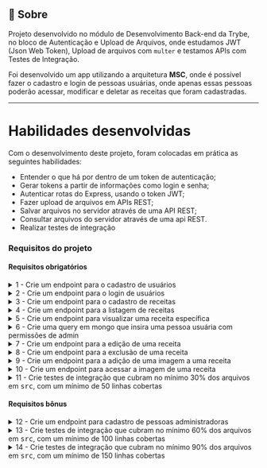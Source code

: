 ## 📗 Sobre

Projeto desenvolvido no módulo de Desenvolvimento Back-end da Trybe, no bloco de Autenticação e Upload de Arquivos, onde estudamos JWT (Json Web Token), Upload de arquivos com `multer` e testamos APIs com Testes de Integração.

Foi desenvolvido um app utilizando a arquitetura **MSC**, onde é possível fazer o cadastro e login de pessoas usuárias, onde apenas essas pessoas poderão acessar, modificar e deletar as receitas que foram cadastradas.

---

# Habilidades desenvolvidas

Com o desenvolvimento deste projeto, foram colocadas em prática as seguintes habilidades:

- Entender o que há por dentro de um token de autenticação;
- Gerar tokens a partir de informações como login e senha;
- Autenticar rotas do Express, usando o token JWT;
- Fazer upload de arquivos em APIs REST;
- Salvar arquivos no servidor através de uma API REST;
- Consultar arquivos do servidor através de uma api REST.
- Realizar testes de integração

### Requisitos do projeto
#### Requisitos obrigatórios
<details>
  <summary>
    1 - Crie um endpoint para o cadastro de usuários
  </summary>
  <ul>
    <li>
      A rota deve ser (<kbd>/users</kbd>).
    </li>
    <li>
      No banco um usuário precisa ter os campos Email, Senha, Nome e Role.
    </li>
    <li>
      Para criar um usuário através da API, todos os campos são obrigatórios, com exceção do Role.
    </li>
    <li>
      O campo Email deve ser único.
    </li>
    <li>
      Usuários criados através desse endpoint devem ter seu campo Role com o atributo _user_, ou seja, devem ser usuários comuns, e não admins.
    </li>
    <li>
      O body da requisição deve conter o seguinte formato:
      <pre>
        {
          "name": "string",
          "email": "string",
          "password": "string"
        }
      </pre>
    </li>
    <li>
      Não use <kbd>bcrypt</kbd> ou outra biblioteca para encriptar a senha, para que o avaliador funcione corretamente.
    </li>
  </ul>
</details>
<details>
  <summary>
    2 - Crie um endpoint para o login de usuários
  </summary>
  <ul>
    <li>
      A rota deve ser (<kbd>/login</kbd>).
    </li>
    <li>
      A rota deve receber os campos Email e Senha e esses campos devem ser validados no banco de dados.
    </li>
    <li>
      Na configuração do <kbd>JWT</kbd> **não use variáveis de ambientes** para não ter conflito com o avaliador.
    </li>
    <li>
      Um token <kbd>JWT</kbd> deve ser gerado e retornado caso haja sucesso no login. No seu payload deve estar presente o id, email e role do usuário.
    </li>
    <li>
      O body da requisição deve conter o seguinte formato:
      <pre>
        {
          "email": "string",
          "password": "string"
        }
      </pre>
    </li>
  </ul>
</details>
<details>
  <summary>
    3 - Crie um endpoint para o cadastro de receitas
  </summary>
  <ul>
    <li>
      A rota deve ser (<kbd>/recipes</kbd>).
    </li>
    <li>
      A receita só pode ser criada caso o usuário esteja logado e o token <kbd>JWT</kbd> validado.
    </li>
    <li>
      No banco, a receita deve ter os campos Nome, Ingredientes, Modo de preparo, URL da imagem e Id do Autor.
    </li>
    <li>
      Nome, ingredientes e modo de preparo devem ser recebidos no corpo da requisição, com o seguinte formato:
      <pre>
        {
          "name": "string",
          "ingredients": "string",
          "preparation": "string"
        }
      </pre>
    </li>
    <li>
      O campo dos ingredientes pode ser um campo de texto aberto.
    </li>
    <li>
      O campo ID do autor, deve ser preenchido automaticamente com o ID do usuário logado, que deve ser extraído do token JWT.
    </li>
    <li>
      A URL da imagem será preenchida através de outro endpoint
    </li>
  </ul>
</details>
<details>
  <summary>
    4 - Crie um endpoint para a listagem de receitas
  </summary>
  <ul>
    <li>
      A rota deve ser (<kbd>/recipes</kbd>).
    </li>
    <li>
      A rota pode ser acessada por usuários logados ou não
    </li>
  </ul>
</details>
<details>
  <summary>
    5 - Crie um endpoint para visualizar uma receita específica
  </summary>
  <ul>
    <li>
      A rota deve ser (<kbd>/recipes/:id</kbd>).
    </li>
    <li>
      A rota pode ser acessada por usuários logados ou não
    </li>
  </ul>
</details>
<details>
  <summary>
    6 - Crie uma query em mongo que insira uma pessoa usuária com permissões de admin
  </summary>
  <ul>
    <li>
      Crie um arquivo <kbd>seed.js</kbd> na raiz do projeto com uma query do Mongo DB capaz de inserir um usuário na coleção _users_ com os seguintes valores:
      <pre>
        <kbd>{ name: 'admin', email: 'root@email.com', password: 'admin', role: 'admin' }</kbd>
      </pre>
      <strong>Obs.:</strong> Esse usuário tem o poder de criar, deletar, atualizar ou remover qualquer receita, independente de quem a cadastrou. Isso será solicitado ao longo dos próximos requisitos.
    </li>
  </ul>
</details>
<details>
  <summary>
    7 - Crie um endpoint para a edição de uma receita
  </summary>
  <ul>
    <li>
      A rota deve ser (<kbd>/recipes/:id</kbd>).
    </li>
    <li>
      A receita só pode ser atualizada caso o usuário esteja logado e o token <kbd>JWT</kbd> validado.
    </li>
    <li>
      A receita só pode ser atualizada caso pertença ao usuário logado, ou caso esse usuário seja um admin.
    </li>
    <li>
      O corpo da requisição deve receber o seguinte formato:
      <pre>
        {
          "name": "string",
          "ingredients": "string",
          "preparation": "string"
        }
      </pre>
    </li>
  </ul>
</details>
<details>
  <summary>
    8 - Crie um endpoint para a exclusão de uma receita
  </summary>
  <ul>
    <li>
      A rota deve ser (<kbd>/recipes/:id</kbd>).
    </li>
    <li>
      A receita só pode ser excluída caso o usuário esteja logado e o token <kbd>JWT</kbd> validado.
    </li>
    <li>
      A receita só pode ser excluída caso pertença ao usuário logado, ou caso o usuário logado seja um admin.
    </li>
  </ul>
</details>
<details>
  <summary>
    9 - Crie um endpoint para a adição de uma imagem a uma receita
  </summary>
  <ul>
    <li>
      A rota deve ser (<kbd>/recipes/:id/image/</kbd>).
    </li>
    <li>
      A imagem deve ser lida do campo <kbd>image</kbd>.
    </li>
    <li>
      O endpoint deve aceitar requisições no formato <kbd>multipart/form-data</kbd>.
    </li>
    <li>
      A receita só pode ser atualizada caso o usuário esteja logado e o token <kbd>JWT</kbd> validado.
    </li>
    <li>
      A receita só pode ser atualizada caso pertença ao usuário logado ou caso o usuário logado seja admin.
    </li>
    <li>
      O upload da imagem deverá ser feito utilizando o <kbd>Multer</kbd>.
    </li>
    <li>
      O nome do arquivo deve ser o ID da receita, e sua extensão <kbd>.jpeg</kbd>.
    </li>
    <li>
      A URL completa para acessar a imagem através da API deve ser gravada no banco de dados, junto com os dados da receita.
    </li>
  </ul>
</details>
<details>
  <summary>
    10 - Crie um endpoint para acessar a imagem de uma receita
  </summary>
  <ul>
    <li>
      As imagens devem estar disponíveis através da rota <kbd>/images/<id-da-receita>.jpeg</kbd> na API.
    </li>
  </ul>
</details>
<details>
  <summary>
    11 - Crie testes de integração que cubram no mínimo 30% dos arquivos em <kbd>src</kbd>, com um mínimo de 50 linhas cobertas
  </summary>
  <ul>
    <li>
      Os testes de integração devem ser criados na pasta <kbd>./src/integration-tests</kbd>, essa pasta **não pode ser renomeada ou removida**;
    </li>
    <li>
      O arquivo <kbd>change.me.test.js</kbd> pode ser alterado, renomeado ou removido;
    </li>
    <li>
      Os testes devem ser criados usando o instrumental e boas práticas apresentado nos conteúdos de testes do course;
    </li>
    <li>
      Para rodar os testes, utilize o comando <kbd>npm run dev:test</kbd>;
    </li>
    <li>
      Para visualizar a cobertura, utilize o comando <kbd>npm run dev:test:coverage</kbd>;
    </li>
  </ul>
</details>

#### Requisitos bônus
<details>
  <summary>
    12 - Crie um endpoint para cadastro de pessoas administradoras
  </summary>
  <ul>
    <li>
      A rota deve ser (<kbd>/users/admin</kbd>).
    </li>
    <li>
      Só será possível adicionar um admin caso esta ação esteja sendo feita por outro admin, portanto, deve ser validado se há um admin logado.
    </li>
    <li>
      Por padrão, as requisições pra esse endpoint devem adicionar um usuário com a role _admin_.
    </li>
    <li>
      O corpo da requisição deve ter o seguinte formato:
      <pre>
        {
          "name": "string",
          "email": "string",
          "password": "string"
        }
      </pre>
    </li>
  </ul>
</details>
<details>
  <summary>
    13 - Crie testes de integração que cubram no mínimo 60% dos arquivos em <kbd>src</kbd>, com um mínimo de 100 linhas cobertas
  </summary>
  <ul>
    <li>
      Os testes de integração devem ser criados na pasta <kbd>./src/integration-tests</kbd>, essa pasta **não pode ser renomeada ou removida**;
    </li>
    <li>
      O arquivo <kbd>change.me.test.js</kbd> pode ser alterado, renomeado ou removido;
    </li>
    <li>
      Os testes devem ser criados usando o instrumental e boas práticas apresentado nos conteúdos de testes do course;
    </li>
    <li>
      Para rodar os testes, utilize o comando <kbd>npm run dev:test</kbd>;
    </li>
    <li>
      Para visualizar a cobertura, utilize o comando <kbd>npm run dev:test:coverage</kbd>;
    </li>
  </ul>
</details>
<details>
  <summary>
    14 - Crie testes de integração que cubram no mínimo 90% dos arquivos em <kbd>src</kbd>, com um mínimo de 150 linhas cobertas
  </summary>
  <ul>
    <li>
      Os testes de integração devem ser criados na pasta <kbd>./src/integration-tests</kbd>, essa pasta **não pode ser renomeada ou removida**;
    </li>
    <li>
      O arquivo <kbd>change.me.test.js</kbd> pode ser alterado, renomeado ou removido;
    </li>
    <li>
      Os testes devem ser criados usando o instrumental e boas práticas apresentado nos conteúdos de testes do course;
    </li>
    <li>
      Para rodar os testes, utilize o comando <kbd>npm run dev:test</kbd>;
    </li>
    <li>
      Para visualizar a cobertura, utilize o comando <kbd>npm run dev:test:coverage</kbd>;
    </li>
  </ul>
</details>
